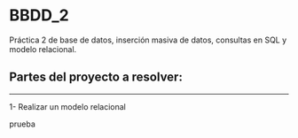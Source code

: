 # BBDD_2
Práctica 2 de base de datos, inserción masiva de datos, consultas en SQL y modelo relacional.

## Partes del proyecto a resolver:
--------------------------------------------------------------------------------------------

1- Realizar un modelo relacional

prueba